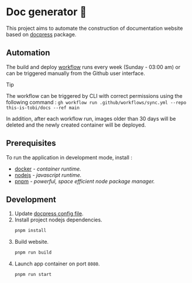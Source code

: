 # Doc generator :robot:

This project aims to automate the construction of documentation website based on [docpress](https://github.com/this-is-tobi/docpress) package.

## Automation

The build and deploy [workflow](./.github/workflows/sync.yml) runs every week (Sunday - 03:00 am) or can be triggered manually from the Github user interface.

> [!TIP]
> The workflow can be triggered by CLI with correct permissions using the following command : `gh workflow run .github/workflows/sync.yml --repo this-is-tobi/docs --ref main`

In addition, after each workflow run, images older than 30 days will be deleted and the newly created container will be deployed.

## Prerequisites

To run the application in development mode, install :
- [docker](https://www.docker.com) *- container runtime.*
- [nodejs](https://nodejs.org/) *- javascript runtime.*
- [pnpm](https://pnpm.io/) *- powerful, space efficient node package manager.*

## Development

1. Update [docpress config file](./docpress.config.json).
2. Install project nodejs dependencies.
    ```sh
    pnpm install
    ```
3. Build website. 
    ```sh
    pnpm run build
    ```
4. Launch app container on port `8080`.
    ```sh
    pnpm run start
    ```
